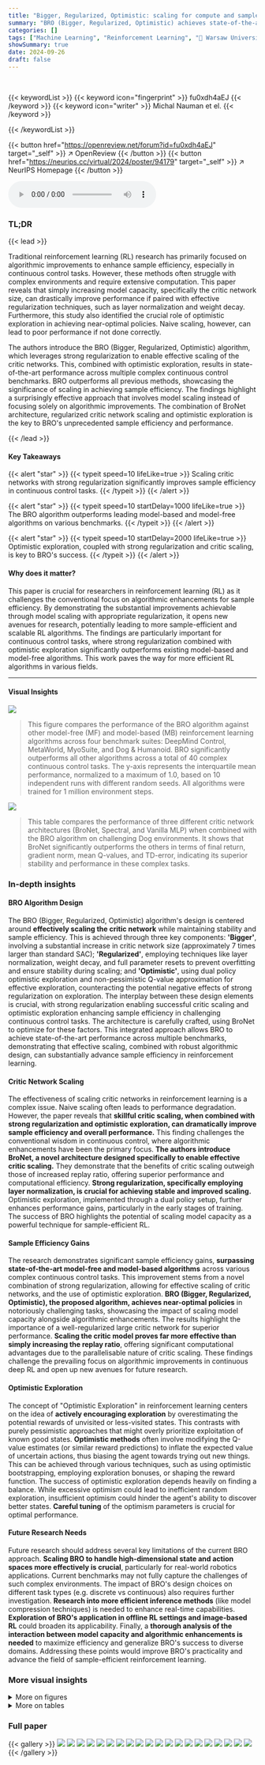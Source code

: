 ```yaml
---
title: "Bigger, Regularized, Optimistic: scaling for compute and sample efficient continuous control"
summary: "BRO (Bigger, Regularized, Optimistic) achieves state-of-the-art sample efficiency in continuous control by scaling critic networks and using strong regularization with optimistic exploration."
categories: []
tags: ["Machine Learning", "Reinforcement Learning", "🏢 Warsaw University of Technology",]
showSummary: true
date: 2024-09-26
draft: false
---
```


<br>

{{< keywordList >}}
{{< keyword icon="fingerprint" >}} fu0xdh4aEJ {{< /keyword >}}
{{< keyword icon="writer" >}} Michal Nauman et el. {{< /keyword >}}
 
{{< /keywordList >}}

{{< button href="https://openreview.net/forum?id=fu0xdh4aEJ" target="_self" >}}
↗ OpenReview
{{< /button >}}
{{< button href="https://neurips.cc/virtual/2024/poster/94179" target="_self" >}}
↗ NeurIPS Homepage
{{< /button >}}


<audio controls>
    <source src="https://ai-paper-reviewer.com/fu0xdh4aEJ/podcast.wav" type="audio/wav">
    Your browser does not support the audio element.
</audio>


### TL;DR


{{< lead >}}

Traditional reinforcement learning (RL) research has primarily focused on algorithmic improvements to enhance sample efficiency, especially in continuous control tasks.  However, these methods often struggle with complex environments and require extensive computation.  This paper reveals that simply increasing model capacity, specifically the critic network size, can drastically improve performance if paired with effective regularization techniques, such as layer normalization and weight decay.  Furthermore, this study also identified the crucial role of optimistic exploration in achieving near-optimal policies.  Naive scaling, however, can lead to poor performance if not done correctly.

The authors introduce the BRO (Bigger, Regularized, Optimistic) algorithm, which leverages strong regularization to enable effective scaling of the critic networks. This, combined with optimistic exploration, results in state-of-the-art performance across multiple complex continuous control benchmarks.  BRO outperforms all previous methods, showcasing the significance of scaling in achieving sample efficiency.  The findings highlight a surprisingly effective approach that involves model scaling instead of focusing solely on algorithmic improvements. The combination of BroNet architecture, regularized critic network scaling and optimistic exploration is the key to BRO's unprecedented sample efficiency and performance.

{{< /lead >}}


#### Key Takeaways

{{< alert "star" >}}
{{< typeit speed=10 lifeLike=true >}} Scaling critic networks with strong regularization significantly improves sample efficiency in continuous control tasks. {{< /typeit >}}
{{< /alert >}}

{{< alert "star" >}}
{{< typeit speed=10 startDelay=1000 lifeLike=true >}} The BRO algorithm outperforms leading model-based and model-free algorithms on various benchmarks. {{< /typeit >}}
{{< /alert >}}

{{< alert "star" >}}
{{< typeit speed=10 startDelay=2000 lifeLike=true >}} Optimistic exploration, coupled with strong regularization and critic scaling, is key to BRO's success. {{< /typeit >}}
{{< /alert >}}

#### Why does it matter?
This paper is crucial for researchers in reinforcement learning (RL) as it challenges the conventional focus on algorithmic enhancements for sample efficiency. By demonstrating the substantial improvements achievable through model scaling with appropriate regularization, it opens new avenues for research, potentially leading to more sample-efficient and scalable RL algorithms.  The findings are particularly important for continuous control tasks, where strong regularization combined with optimistic exploration significantly outperforms existing model-based and model-free algorithms. This work paves the way for more efficient RL algorithms in various fields.

------
#### Visual Insights



![](https://ai-paper-reviewer.com/fu0xdh4aEJ/figures_0_1.jpg)

> This figure compares the performance of the BRO algorithm against other model-free (MF) and model-based (MB) reinforcement learning algorithms across four benchmark suites: DeepMind Control, MetaWorld, MyoSuite, and Dog & Humanoid.  BRO significantly outperforms all other algorithms across a total of 40 complex continuous control tasks.  The y-axis represents the interquartile mean performance, normalized to a maximum of 1.0, based on 10 independent runs with different random seeds.  All algorithms were trained for 1 million environment steps.





![](https://ai-paper-reviewer.com/fu0xdh4aEJ/tables_6_1.jpg)

> This table compares the performance of three different critic network architectures (BroNet, Spectral, and Vanilla MLP) when combined with the BRO algorithm on challenging Dog environments.  It shows that BroNet significantly outperforms the others in terms of final return, gradient norm, mean Q-values, and TD-error, indicating its superior stability and performance in these complex tasks.





### In-depth insights


#### BRO Algorithm Design
The BRO (Bigger, Regularized, Optimistic) algorithm's design is centered around **effectively scaling the critic network** while maintaining stability and sample efficiency.  This is achieved through three key components:  **'Bigger'**, involving a substantial increase in critic network size (approximately 7 times larger than standard SAC); **'Regularized'**, employing techniques like layer normalization, weight decay, and full parameter resets to prevent overfitting and ensure stability during scaling; and **'Optimistic'**, using dual policy optimistic exploration and non-pessimistic Q-value approximation for effective exploration, counteracting the potential negative effects of strong regularization on exploration. The interplay between these design elements is crucial, with strong regularization enabling successful critic scaling and optimistic exploration enhancing sample efficiency in challenging continuous control tasks.  The architecture is carefully crafted, using BroNet to optimize for these factors.  This integrated approach allows BRO to achieve state-of-the-art performance across multiple benchmarks, demonstrating that effective scaling, combined with robust algorithmic design, can substantially advance sample efficiency in reinforcement learning.

#### Critic Network Scaling
The effectiveness of scaling critic networks in reinforcement learning is a complex issue.  Naive scaling often leads to performance degradation. However, the paper reveals that **skillful critic scaling, when combined with strong regularization and optimistic exploration, can dramatically improve sample efficiency and overall performance.**  This finding challenges the conventional wisdom in continuous control, where algorithmic enhancements have been the primary focus. **The authors introduce BroNet, a novel architecture designed specifically to enable effective critic scaling.**  They demonstrate that the benefits of critic scaling outweigh those of increased replay ratio, offering superior performance and computational efficiency.  **Strong regularization, specifically employing layer normalization, is crucial for achieving stable and improved scaling.**  Optimistic exploration, implemented through a dual policy setup, further enhances performance gains, particularly in the early stages of training.  The success of BRO highlights the potential of scaling model capacity as a powerful technique for sample-efficient RL.

#### Sample Efficiency Gains
The research demonstrates significant sample efficiency gains, **surpassing state-of-the-art model-free and model-based algorithms** across various complex continuous control tasks.  This improvement stems from a novel combination of strong regularization, allowing for effective scaling of critic networks, and the use of optimistic exploration. **BRO (Bigger, Regularized, Optimistic), the proposed algorithm, achieves near-optimal policies** in notoriously challenging tasks, showcasing the impact of scaling model capacity alongside algorithmic enhancements. The results highlight the importance of a well-regularized large critic network for superior performance.  **Scaling the critic model proves far more effective than simply increasing the replay ratio**, offering significant computational advantages due to the parallelisable nature of critic scaling.  These findings challenge the prevailing focus on algorithmic improvements in continuous deep RL and open up new avenues for future research.

#### Optimistic Exploration
The concept of "Optimistic Exploration" in reinforcement learning centers on the idea of **actively encouraging exploration** by overestimating the potential rewards of unvisited or less-visited states.  This contrasts with purely pessimistic approaches that might overly prioritize exploitation of known good states.  **Optimistic methods** often involve modifying the Q-value estimates (or similar reward predictions) to inflate the expected value of uncertain actions, thus biasing the agent towards trying out new things.  This can be achieved through various techniques, such as using optimistic bootstrapping, employing exploration bonuses, or shaping the reward function. The success of optimistic exploration depends heavily on finding a balance. While excessive optimism could lead to inefficient random exploration, insufficient optimism could hinder the agent's ability to discover better states.  **Careful tuning** of the optimism parameters is crucial for optimal performance.

#### Future Research Needs
Future research should address several key limitations of the current BRO approach.  **Scaling BRO to handle high-dimensional state and action spaces more effectively is crucial**, particularly for real-world robotics applications.  Current benchmarks may not fully capture the challenges of such complex environments.  The impact of BRO's design choices on different task types (e.g. discrete vs continuous) also requires further investigation.  **Research into more efficient inference methods** (like model compression techniques) is needed to enhance real-time capabilities.  **Exploration of BRO's application in offline RL settings and image-based RL** could broaden its applicability.  Finally, a **thorough analysis of the interaction between model capacity and algorithmic enhancements is needed** to maximize efficiency and generalize BRO's success to diverse domains.  Addressing these points would improve BRO's practicality and advance the field of sample-efficient reinforcement learning.


### More visual insights

<details>
<summary>More on figures
</summary>


![](https://ai-paper-reviewer.com/fu0xdh4aEJ/figures_1_1.jpg)

> This figure shows a comparison of sample efficiency and wall-clock time for the proposed BRO algorithm and its faster variant (BRO-Fast), along with several baseline reinforcement learning algorithms. The results are averaged across 40 benchmark tasks.  BRO demonstrates superior sample efficiency, while BRO-Fast achieves comparable efficiency to the model-based TD-MPC2. Notably, BRO-Fast matches SAC's wall-clock efficiency despite achieving significantly higher performance.


![](https://ai-paper-reviewer.com/fu0xdh4aEJ/figures_2_1.jpg)

> This figure compares the BRO algorithm's performance against other model-free and model-based algorithms across three benchmark suites (DeepMind Control, MetaWorld, and MyoSuite) containing a total of 40 complex tasks.  The y-axis represents the normalized interquartile mean performance (1.0 being optimal), averaged across 10 random seeds, after 1 million environment steps.  The results visually demonstrate that BRO significantly outperforms the other algorithms in all three benchmark suites.


![](https://ai-paper-reviewer.com/fu0xdh4aEJ/figures_3_1.jpg)

> This figure shows the impact of scaling the critic network's parameter count on the performance of different algorithms (BRO and SAC) using three different architectures: vanilla dense, spectral normalization ResNet, and BroNet.  The left panel shows the results for BRO, while the right panel presents the results for SAC.  The x-axis represents the approximate number of parameters in millions (M), and the y-axis shows the interquartile mean (IQM) performance. The figure demonstrates that BroNet, combined with the BRO algorithm, achieves the best performance across different parameter counts. It highlights the importance of both appropriate architecture and algorithmic enhancements for achieving superior performance in continuous control tasks.


![](https://ai-paper-reviewer.com/fu0xdh4aEJ/figures_3_2.jpg)

> This figure shows the architecture of BroNet, a neural network used in the BRO algorithm for both the actor and critic.  The key feature is the use of Layer Normalization after each fully connected layer.  This design is crucial for enabling effective scaling of the critic network which is a major part of the BRO algorithm's success in improving sample efficiency. The figure details the structure, showing the dense layers, Layer Normalization, ReLU activation function, and residual connections (indicated by N x). The default number of parameters is approximately 5 million, and N (the number of residual blocks) is set to 2. 


![](https://ai-paper-reviewer.com/fu0xdh4aEJ/figures_4_1.jpg)

> This figure shows the results of an experiment investigating the impact of scaling replay ratio and critic model size on the performance of reinforcement learning agents.  The left panel shows how performance increases with both larger models and higher replay ratios. The right panel illustrates the trade-off between performance gains and computational cost when scaling using either method; increasing model size is more computationally efficient than increasing the replay ratio for achieving similar performance improvements.


![](https://ai-paper-reviewer.com/fu0xdh4aEJ/figures_5_1.jpg)

> This ablation study shows the impact of each BRO component on the overall performance. Removing the critic scaling (-Scale), using pessimistic Q-learning (+CDQ), and using the standard replay ratio (+RR=1) significantly reduces the performance. Other components, such as optimistic exploration (-Dual π), quantile Q-values (-Quantile), and weight decay (-WD) show smaller, but still noticeable impact.


![](https://ai-paper-reviewer.com/fu0xdh4aEJ/figures_6_1.jpg)

> This figure shows the learning curves for several reinforcement learning algorithms on seven locomotion tasks from the DeepMind Control suite (DMC). The y-axis represents the interquartile mean (IQM) return, a measure of the average reward obtained by the agents.  The x-axis represents the number of environment steps.  BRO significantly outperforms all other algorithms, reaching near-optimal performance much faster.  Specifically, the model-based algorithm TD-MPC2 takes about 2.5 times more steps to achieve similar results as BRO.


![](https://ai-paper-reviewer.com/fu0xdh4aEJ/figures_7_1.jpg)

> The left plot shows how the impact of several BRO design choices varies depending on the size of the critic network. The choices examined are disabling clipped double Q-learning (+CDQ), reducing the replay ratio (+RR=1), removing full-parameter resets (-Reset), removing the optimistic exploration policy (-Scaled π), removing quantile Q-value approximation (-Quantile), and reducing the batch size (+Batch). The right plot shows the impact of using target networks, comparing results of using target networks to results without them.


![](https://ai-paper-reviewer.com/fu0xdh4aEJ/figures_7_2.jpg)

> This figure compares the performance of the proposed BRO algorithm against other state-of-the-art model-free and model-based reinforcement learning algorithms across three benchmark suites: DeepMind Control, MetaWorld, and MyoSuite.  The BRO algorithm achieves state-of-the-art results, significantly outperforming the other algorithms on 40 complex continuous control tasks. The y-axis represents the interquartile mean performance across 10 random seeds, with 1.0 indicating optimal performance.  The results show that BRO is highly sample-efficient, reaching near-optimal performance within 1 million environment steps.


![](https://ai-paper-reviewer.com/fu0xdh4aEJ/figures_8_1.jpg)

> This figure compares the performance of three offline reinforcement learning algorithms (BC, IQL, SAC) with and without the BroNet architecture across three different scenarios: pure offline learning, offline fine-tuning, and online learning with offline data.  The BroNet architecture consistently improves performance across all three algorithms and scenarios, demonstrating its broad applicability and effectiveness.


![](https://ai-paper-reviewer.com/fu0xdh4aEJ/figures_20_1.jpg)

> This figure compares the sample efficiency and wall-clock time of the proposed BRO algorithm and its faster variant (BRO-Fast) against several baseline reinforcement learning algorithms across 40 tasks.  The left panel shows BRO's superior sample efficiency, while the right panel demonstrates its faster wall-clock time, especially when compared to a model-based method (TD-MPC2).  BRO-Fast achieves similar sample efficiency to TD-MPC2 but with significantly improved performance compared to a standard SAC agent.


![](https://ai-paper-reviewer.com/fu0xdh4aEJ/figures_21_1.jpg)

> This figure compares the performance of different critic network architectures (vanilla dense, spectral normalization ResNet, and BroNet) when used with BRO and SAC algorithms. It shows that increasing the critic's parameter count leads to performance gains, but only with the right architecture (BroNet) and algorithm (BRO).  The plot demonstrates the interplay between architecture, algorithm, and model size in achieving optimal performance. Error bars represent 95% confidence intervals across 10 random seeds.


![](https://ai-paper-reviewer.com/fu0xdh4aEJ/figures_21_2.jpg)

> This figure compares the performance of five different network architectures across various continuous control tasks. The architectures tested are BRO, Spectral, BRO without the first Layer Normalization, and a simple 5-layer MLP with Layer Normalization.  The results show that BRO outperforms other architectures, particularly on challenging tasks like the Dog Trot environment.  This suggests that BRO's architecture, specifically the use of residual blocks and Layer Normalization, is crucial for achieving good performance on complex continuous control problems.


![](https://ai-paper-reviewer.com/fu0xdh4aEJ/figures_21_3.jpg)

> This figure compares the performance of different critic network architectures (vanilla dense, spectral normalization ResNet, and BroNet) when combined with BRO and SAC algorithms.  The x-axis shows the number of parameters in the critic network, and the y-axis represents the average performance across multiple tasks. The results demonstrate that BroNet, combined with BRO, achieves the best performance, highlighting the importance of both architectural design and algorithmic enhancements for optimal scaling.


![](https://ai-paper-reviewer.com/fu0xdh4aEJ/figures_22_1.jpg)

> This figure compares the performance of the proposed BRO algorithm against other state-of-the-art model-free and model-based reinforcement learning algorithms across four benchmark suites (DeepMind Control, MetaWorld, MyoSuite, and Dog & Humanoid).  The bar chart shows the interquartile mean performance across 40 different tasks, with 1.0 indicating optimal performance.  BRO consistently outperforms other algorithms, demonstrating its effectiveness.


![](https://ai-paper-reviewer.com/fu0xdh4aEJ/figures_22_2.jpg)

> This figure compares the performance of the BRO algorithm against other model-free and model-based algorithms across three benchmark suites: DeepMind Control, MetaWorld, and MyoSuite.  Each suite contains multiple tasks, and the graph shows that BRO significantly outperforms other algorithms across all 40 tasks. The Y-axis represents the interquartile mean performance (averaged across 10 random seeds), normalized to 1.0 for optimal performance on each benchmark. The experiment used 1 million environment steps.


![](https://ai-paper-reviewer.com/fu0xdh4aEJ/figures_22_3.jpg)

> This figure presents a bar chart comparing the performance of BRO against other model-free and model-based reinforcement learning algorithms across four benchmark suites: DeepMind Control, MetaWorld, MyoSuite, and Dog & Humanoid.  BRO consistently outperforms the other algorithms, achieving state-of-the-art results.  The y-axis shows the interquartile mean performance, normalized to 1.0 for optimal performance. The results are averaged over 10 random seeds and are based on 1 million environment steps.


![](https://ai-paper-reviewer.com/fu0xdh4aEJ/figures_23_1.jpg)

> This figure compares the performance of BRO (Fast) and SAC algorithms on the MetaWorld MT50 benchmark.  The x-axis represents the number of environment steps (in thousands), and the y-axis shows the interquartile mean (IQM) of the performance. The shaded regions around the lines represent the 95% confidence intervals calculated from 3 random seeds.  This comparison highlights the superior performance of BRO (Fast) compared to SAC across the 50 different tasks within the MetaWorld MT50 benchmark.


![](https://ai-paper-reviewer.com/fu0xdh4aEJ/figures_23_2.jpg)

> This figure compares the performance of the proposed BRO algorithm against other state-of-the-art model-free and model-based reinforcement learning algorithms across four benchmark suites (DeepMind Control, MetaWorld, MyoSuite, and Dog and Humanoid).  The results are shown as interquartile means across ten random seeds, normalized to the best possible performance (1.0). BRO consistently outperforms other methods across all benchmarks, demonstrating its superior performance. All agents were trained for 1 million environment steps.


![](https://ai-paper-reviewer.com/fu0xdh4aEJ/figures_24_1.jpg)

> This figure compares the performance of BRO against other state-of-the-art model-free and model-based reinforcement learning algorithms across four benchmark suites (DeepMind Control, MetaWorld, MyoSuite, Dog & Humanoid).  The results show that BRO significantly outperforms all other algorithms across all 40 tasks, achieving near-optimal performance on the challenging Dog & Humanoid tasks.  The y-axis represents the interquartile mean performance, normalized such that 1.0 indicates the best possible performance for each benchmark. The experiment is run for 1 million environment steps.


![](https://ai-paper-reviewer.com/fu0xdh4aEJ/figures_24_2.jpg)

> This figure compares the performance of the proposed BRO algorithm against other state-of-the-art model-free and model-based reinforcement learning algorithms across four benchmark suites: DeepMind Control, MetaWorld, MyoSuite, and Dog & Humanoid.  The y-axis represents the interquartile mean performance, normalized such that 1.0 is the best possible score for each benchmark. The results show BRO significantly outperforming the other algorithms across all benchmark suites. This demonstrates the effectiveness of the BRO approach in scaling model capacity and achieving sample-efficient continuous control.


![](https://ai-paper-reviewer.com/fu0xdh4aEJ/figures_25_1.jpg)

> This figure compares the performance of the proposed BRO algorithm against other state-of-the-art model-free and model-based reinforcement learning algorithms across four benchmark suites (DeepMind Control, MetaWorld, MyoSuite, and Dog & Humanoid) with a total of 40 tasks.  The y-axis represents the interquartile mean performance, normalized to 1.0 (best possible performance), calculated across 10 random seeds. The x-axis represents the benchmark suite and individual tasks within each suite. The results show that BRO significantly outperforms all other algorithms across all benchmarks. Note that these results are obtained using 1 million environment steps.


![](https://ai-paper-reviewer.com/fu0xdh4aEJ/figures_26_1.jpg)

> This figure compares the sample efficiency and wall-clock time of the proposed BRO algorithm (and its faster variant, BRO (Fast)) against several baseline reinforcement learning algorithms across 40 benchmark tasks.  The left panel shows BRO achieving superior sample efficiency, while the right panel demonstrates that BRO (Fast) achieves comparable wall-clock time to TD-MPC2 (a model-based method), despite significantly outperforming it in terms of final performance.  BRO (Fast) is even faster than a standard SAC agent while still achieving substantially better performance. The results are presented as interquartile means, normalized to the maximum possible performance (1.0).


</details>




<details>
<summary>More on tables
</summary>


![](https://ai-paper-reviewer.com/fu0xdh4aEJ/tables_17_1.jpg)
> This table summarizes various techniques explored during the development of the BRO algorithm.  It categorizes them into groups (Exploration, Value Regularization, Network Regularization, Scheduling, Distributional RL, Plasticity Regularization, Learning) and lists specific methods used within each group, along with their source.  The methods highlighted in bold are the ones that were ultimately incorporated into the final BRO algorithm.

![](https://ai-paper-reviewer.com/fu0xdh4aEJ/tables_17_2.jpg)
> This table lists the 40 tasks used in the paper's experiments, broken down by benchmark suite (DeepMind Control, MetaWorld, MyoSuite). For each task, the number of dimensions in the observation and action spaces are provided.  This information is important for understanding the complexity of the tasks and the computational resources required to solve them.

![](https://ai-paper-reviewer.com/fu0xdh4aEJ/tables_18_1.jpg)
> This table lists the 40 continuous control tasks used in the paper's experiments.  These tasks are drawn from three benchmark suites: DeepMind Control, MetaWorld, and MyoSuite. For each task, the table provides the dimensionality of the observation space (number of state variables) and the dimensionality of the action space (number of control signals).  This information is crucial for understanding the complexity of each task and for comparing the performance of different reinforcement learning algorithms.

![](https://ai-paper-reviewer.com/fu0xdh4aEJ/tables_19_1.jpg)
> This table lists the hyperparameter settings used for the BRO algorithm and its comparison algorithms (SAC, TD3, SR-SAC, and CrossQ).  It details the batch size, replay ratio, critic network architecture and dimensions, actor network dimensions, number of quantiles for quantile regression, KL target for the KL divergence penalty, initial optimism value for optimistic exploration, standard deviation multiplier, learning rates for both actor and critic networks, temperature learning rate, optimizer used, discount factor, initial temperature, number of exploratory steps, target entropy, and Polyak averaging weight.  These settings are crucial for replicating the experimental results reported in the paper.

![](https://ai-paper-reviewer.com/fu0xdh4aEJ/tables_19_2.jpg)
> This table provides links to the source code repositories for the various baseline algorithms used in the paper's experiments.  This allows for reproducibility and verification of results. Each algorithm is listed alongside the link to its corresponding repository. All the repositories mentioned are under MIT License.

![](https://ai-paper-reviewer.com/fu0xdh4aEJ/tables_20_1.jpg)
> This table describes the different model sizes used in the experiments. Each size is defined by the number of BroNet blocks and the hidden size of each block.  The sizes range from 0.55 million parameters to 26.31 million parameters.

![](https://ai-paper-reviewer.com/fu0xdh4aEJ/tables_23_1.jpg)
> This table presents the results of an experiment where the Q-network of the SR-SPR algorithm (a sample-efficient SAC implementation) was replaced with the BroNet architecture.  The experiment tested two different reset interval (RI) values and shrink-and-perturb (SP) values to investigate their impact on performance. The results are presented for three Atari games: Pong, Seaquest, and Breakout.

![](https://ai-paper-reviewer.com/fu0xdh4aEJ/tables_25_1.jpg)
> This table presents a summary of the Interquartile Mean (IQM) performance results for BRO and several other baseline algorithms across 40 continuous control tasks from three benchmark suites (DeepMind Control, MetaWorld, and MyoSuite).  The results are shown at four different stages of training: 100k, 200k, 500k, and 1M environment steps.  The table is organized to show the performance across the aggregated tasks as well as broken down by benchmark suite, providing a comprehensive view of the BRO algorithm's performance in various scenarios and in comparison to other leading methods.

</details>




### Full paper

{{< gallery >}}
<img src="https://ai-paper-reviewer.com/fu0xdh4aEJ/1.png" class="grid-w50 md:grid-w33 xl:grid-w25" />
<img src="https://ai-paper-reviewer.com/fu0xdh4aEJ/2.png" class="grid-w50 md:grid-w33 xl:grid-w25" />
<img src="https://ai-paper-reviewer.com/fu0xdh4aEJ/3.png" class="grid-w50 md:grid-w33 xl:grid-w25" />
<img src="https://ai-paper-reviewer.com/fu0xdh4aEJ/4.png" class="grid-w50 md:grid-w33 xl:grid-w25" />
<img src="https://ai-paper-reviewer.com/fu0xdh4aEJ/5.png" class="grid-w50 md:grid-w33 xl:grid-w25" />
<img src="https://ai-paper-reviewer.com/fu0xdh4aEJ/6.png" class="grid-w50 md:grid-w33 xl:grid-w25" />
<img src="https://ai-paper-reviewer.com/fu0xdh4aEJ/7.png" class="grid-w50 md:grid-w33 xl:grid-w25" />
<img src="https://ai-paper-reviewer.com/fu0xdh4aEJ/8.png" class="grid-w50 md:grid-w33 xl:grid-w25" />
<img src="https://ai-paper-reviewer.com/fu0xdh4aEJ/9.png" class="grid-w50 md:grid-w33 xl:grid-w25" />
<img src="https://ai-paper-reviewer.com/fu0xdh4aEJ/10.png" class="grid-w50 md:grid-w33 xl:grid-w25" />
<img src="https://ai-paper-reviewer.com/fu0xdh4aEJ/11.png" class="grid-w50 md:grid-w33 xl:grid-w25" />
<img src="https://ai-paper-reviewer.com/fu0xdh4aEJ/12.png" class="grid-w50 md:grid-w33 xl:grid-w25" />
<img src="https://ai-paper-reviewer.com/fu0xdh4aEJ/13.png" class="grid-w50 md:grid-w33 xl:grid-w25" />
<img src="https://ai-paper-reviewer.com/fu0xdh4aEJ/14.png" class="grid-w50 md:grid-w33 xl:grid-w25" />
<img src="https://ai-paper-reviewer.com/fu0xdh4aEJ/15.png" class="grid-w50 md:grid-w33 xl:grid-w25" />
<img src="https://ai-paper-reviewer.com/fu0xdh4aEJ/16.png" class="grid-w50 md:grid-w33 xl:grid-w25" />
<img src="https://ai-paper-reviewer.com/fu0xdh4aEJ/17.png" class="grid-w50 md:grid-w33 xl:grid-w25" />
<img src="https://ai-paper-reviewer.com/fu0xdh4aEJ/18.png" class="grid-w50 md:grid-w33 xl:grid-w25" />
<img src="https://ai-paper-reviewer.com/fu0xdh4aEJ/19.png" class="grid-w50 md:grid-w33 xl:grid-w25" />
<img src="https://ai-paper-reviewer.com/fu0xdh4aEJ/20.png" class="grid-w50 md:grid-w33 xl:grid-w25" />
{{< /gallery >}}